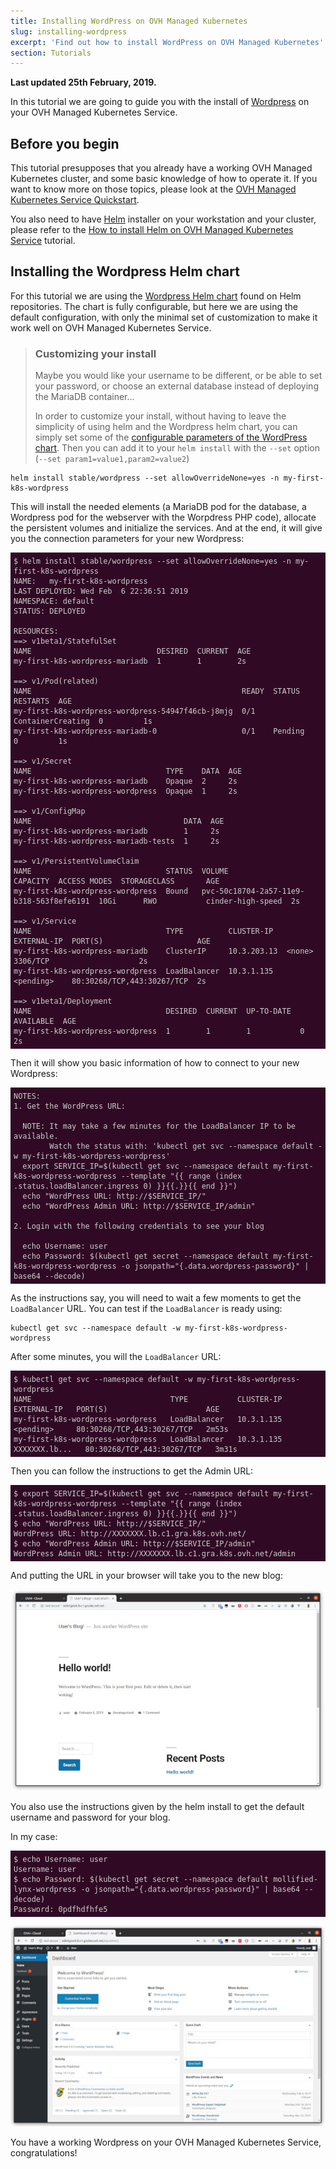 ```yaml
---
title: Installing WordPress on OVH Managed Kubernetes
slug: installing-wordpress
excerpt: 'Find out how to install WordPress on OVH Managed Kubernetes'
section: Tutorials
---
```


**Last updated 25th February, 2019.**

<style>
 pre {
     font-size: 14px;
 }
 pre.console {
   background-color: #300A24; 
   color: #ccc;
   font-family: monospace;
   padding: 5px;
   margin-bottom: 5px;
 }
 pre.console code {
   border: solid 0px transparent;
   font-family: monospace !important;
 }
 .small {
     font-size: 0.75em;
 }
</style>

In this tutorial we are going to guide you with the install of [Wordpress](https://wordpress.org/) on your OVH Managed Kubernetes Service.

## Before you begin

This tutorial presupposes that you already have a working OVH Managed Kubernetes cluster, and some basic knowledge of how to operate it. If you want to know more on those topics, please look at the [OVH Managed Kubernetes Service Quickstart](../deploying-hello-world/).

You also need to have [Helm](https://docs.helm.sh/) installer on your workstation and your cluster, please refer to the [How to install Helm on OVH Managed Kubernetes Service](../installing-helm/) tutorial.


## Installing the Wordpress Helm chart

For this tutorial we are using the [Wordpress Helm chart](https://github.com/helm/charts/tree/master/stable/wordpress) found on Helm repositories.
The chart is fully configurable, but here we are using the default configuration, with only the minimal set of customization to make it work well on OVH Managed Kubernetes Service.


> ### Customizing your install
> 
> Maybe you would like your username to be different, or be able to set your password, or choose an external database instead of deploying the MariaDB container... 
>
> In order to customize your install, without having to leave the simplicity of using helm and the Wordpress helm chart, you can simply set some of the [configurable parameters of the WordPress chart](https://github.com/helm/charts/tree/master/stable/wordpress#configuration). Then you can add it to your `helm install` with the `--set` option (`--set param1=value1,param2=value2`)
>

```
helm install stable/wordpress --set allowOverrideNone=yes -n my-first-k8s-wordpress
```

This will install the needed elements (a MariaDB pod for the database, a Wordpress pod for the webserver with the Worpdress PHP code),
allocate the persistent volumes and initialize the services. And at the end, it will give you the connection parameters for your new Wordpress:


<pre class="console"><code>$ helm install stable/wordpress --set allowOverrideNone=yes -n my-first-k8s-wordpress
NAME:   my-first-k8s-wordpress
LAST DEPLOYED: Wed Feb  6 22:36:51 2019
NAMESPACE: default
STATUS: DEPLOYED

RESOURCES:
==> v1beta1/StatefulSet
NAME                            DESIRED  CURRENT  AGE
my-first-k8s-wordpress-mariadb  1        1        2s

==> v1/Pod(related)
NAME                                               READY  STATUS             RESTARTS  AGE
my-first-k8s-wordpress-wordpress-54947f46cb-j8mjg  0/1    ContainerCreating  0         1s
my-first-k8s-wordpress-mariadb-0                   0/1    Pending            0         1s

==> v1/Secret
NAME                              TYPE    DATA  AGE
my-first-k8s-wordpress-mariadb    Opaque  2     2s
my-first-k8s-wordpress-wordpress  Opaque  1     2s

==> v1/ConfigMap
NAME                                  DATA  AGE
my-first-k8s-wordpress-mariadb        1     2s
my-first-k8s-wordpress-mariadb-tests  1     2s

==> v1/PersistentVolumeClaim
NAME                              STATUS  VOLUME                                    CAPACITY  ACCESS MODES  STORAGECLASS       AGE
my-first-k8s-wordpress-wordpress  Bound   pvc-50c18704-2a57-11e9-b318-563f8efe6191  10Gi      RWO           cinder-high-speed  2s

==> v1/Service
NAME                              TYPE          CLUSTER-IP   EXTERNAL-IP  PORT(S)                     AGE
my-first-k8s-wordpress-mariadb    ClusterIP     10.3.203.13  &lt;none>       3306/TCP                    2s
my-first-k8s-wordpress-wordpress  LoadBalancer  10.3.1.135   &lt;pending>    80:30268/TCP,443:30267/TCP  2s

==> v1beta1/Deployment
NAME                              DESIRED  CURRENT  UP-TO-DATE  AVAILABLE  AGE
my-first-k8s-wordpress-wordpress  1        1        1           0          2s
</code></pre>

Then it will show you basic information of how to connect to your new Wordpress:

<pre class="console"><code>NOTES:
1. Get the WordPress URL:

  NOTE: It may take a few minutes for the LoadBalancer IP to be available.
        Watch the status with: 'kubectl get svc --namespace default -w my-first-k8s-wordpress-wordpress'
  export SERVICE_IP=$(kubectl get svc --namespace default my-first-k8s-wordpress-wordpress --template "{{ range (index .status.loadBalancer.ingress 0) }}{{.}}{{ end }}")
  echo "WordPress URL: http://$SERVICE_IP/"
  echo "WordPress Admin URL: http://$SERVICE_IP/admin"

2. Login with the following credentials to see your blog

  echo Username: user
  echo Password: $(kubectl get secret --namespace default my-first-k8s-wordpress-wordpress -o jsonpath="{.data.wordpress-password}" | base64 --decode)
</code></pre>

As the instructions say, you will need to wait a few moments to get the `LoadBalancer` URL. 
You can test if the `LoadBalancer` is ready using:

```
kubectl get svc --namespace default -w my-first-k8s-wordpress-wordpress
```


After some minutes, you will the `LoadBalancer` URL:


<pre class="console"><code>$ kubectl get svc --namespace default -w my-first-k8s-wordpress-wordpress
NAME                               TYPE           CLUSTER-IP   EXTERNAL-IP   PORT(S)                      AGE
my-first-k8s-wordpress-wordpress   LoadBalancer   10.3.1.135   &lt;pending>     80:30268/TCP,443:30267/TCP   2m53s
my-first-k8s-wordpress-wordpress   LoadBalancer   10.3.1.135   XXXXXXX.lb...   80:30268/TCP,443:30267/TCP   3m31s
</code></pre>

Then you can follow the instructions to get the Admin URL:

<pre class="console"><code>$ export SERVICE_IP=$(kubectl get svc --namespace default my-first-k8s-wordpress-wordpress --template "{{ range (index .status.loadBalancer.ingress 0) }}{{.}}{{ end }}")
$ echo "WordPress URL: http://$SERVICE_IP/"
WordPress URL: http://XXXXXXX.lb.c1.gra.k8s.ovh.net/
$ echo "WordPress Admin URL: http://$SERVICE_IP/admin"
WordPress Admin URL: http://XXXXXXX.lb.c1.gra.k8s.ovh.net/admin
</code></pre>

And putting the URL in your browser will take you to the new blog:

![Installing Wordpress](images/installing-wordpress-01.jpg)

You also use the instructions given by the helm install to get the default username and password for your blog.

In my case:

<pre class="console"><code>$ echo Username: user
Username: user
$ echo Password: $(kubectl get secret --namespace default mollified-lynx-wordpress -o jsonpath="{.data.wordpress-password}" | base64 --decode)
Password: 0pdfhdfhfe5
</code></pre>

![Installing Wordpress](images/installing-wordpress-02.jpg)


You have a working Wordpress on your OVH Managed Kubernetes Service, congratulations!


